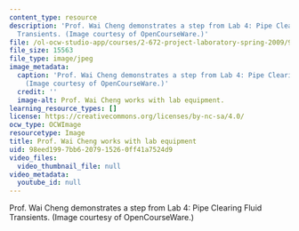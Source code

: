 ```yaml
---
content_type: resource
description: 'Prof. Wai Cheng demonstrates a step from Lab 4: Pipe Clearing Fluid
  Transients. (Image courtesy of OpenCourseWare.)'
file: /ol-ocw-studio-app/courses/2-672-project-laboratory-spring-2009/98eed1997bb6207915260ff41a7524d9_2-672s09-th.jpg
file_size: 15563
file_type: image/jpeg
image_metadata:
  caption: 'Prof. Wai Cheng demonstrates a step from Lab 4: Pipe Clearing Fluid Transients.
    (Image courtesy of OpenCourseWare.)'
  credit: ''
  image-alt: Prof. Wai Cheng works with lab equipment.
learning_resource_types: []
license: https://creativecommons.org/licenses/by-nc-sa/4.0/
ocw_type: OCWImage
resourcetype: Image
title: Prof. Wai Cheng works with lab equipment
uid: 98eed199-7bb6-2079-1526-0ff41a7524d9
video_files:
  video_thumbnail_file: null
video_metadata:
  youtube_id: null
---
```

Prof. Wai Cheng demonstrates a step from Lab 4: Pipe Clearing Fluid Transients. (Image courtesy of OpenCourseWare.)